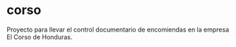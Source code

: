 # corso
Proyecto para llevar el control documentario de encomiendas en la empresa El Corso de Honduras.

